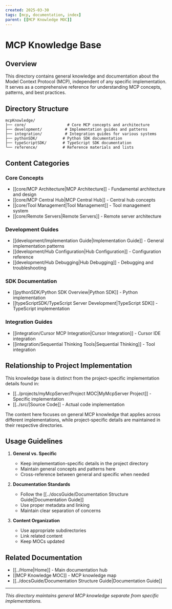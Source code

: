 ```yaml
---
created: 2025-03-30
tags: [mcp, documentation, index]
parent: [[MCP Knowledge MOC]]
---
```


# MCP Knowledge Base

## Overview

This directory contains general knowledge and documentation about the Model Context Protocol (MCP), independent of any specific implementation. It serves as a comprehensive reference for understanding MCP concepts, patterns, and best practices.

## Directory Structure

```
mcpKnowledge/
├── core/                  # Core MCP concepts and architecture
├── development/          # Implementation guides and patterns
├── integration/          # Integration guides for various systems
├── pythonSDK/           # Python SDK documentation
├── typeScriptSDK/       # TypeScript SDK documentation
└── reference/           # Reference materials and lists
```

## Content Categories

### Core Concepts

- [[core/MCP Architecture|MCP Architecture]] - Fundamental architecture and design
- [[core/MCP Central Hub|MCP Central Hub]] - Central hub concepts
- [[core/Tool Management|Tool Management]] - Tool management system
- [[core/Remote Servers|Remote Servers]] - Remote server architecture

### Development Guides

- [[development/Implementation Guide|Implementation Guide]] - General implementation patterns
- [[development/Hub Configuration|Hub Configuration]] - Configuration reference
- [[development/Hub Debugging|Hub Debugging]] - Debugging and troubleshooting

### SDK Documentation

- [[pythonSDK/Python SDK Overview|Python SDK]] - Python implementation
- [[typeScriptSDK/TypeScript Server Development|TypeScript SDK]] - TypeScript implementation

### Integration Guides

- [[integration/Cursor MCP Integration|Cursor Integration]] - Cursor IDE integration
- [[integration/Sequential Thinking Tools|Sequential Thinking]] - Tool integration

## Relationship to Project Implementation

This knowledge base is distinct from the project-specific implementation details found in:

- [[../projects/myMcpServer/Project MOC|MyMcpServer Project]] - Specific implementation
- [[../src/|Source Code]] - Actual code implementation

The content here focuses on general MCP knowledge that applies across different implementations, while project-specific details are maintained in their respective directories.

## Usage Guidelines

1. **General vs. Specific**
   - Keep implementation-specific details in the project directory
   - Maintain general concepts and patterns here
   - Cross-reference between general and specific when needed

2. **Documentation Standards**
   - Follow the [[../docsGuide/Documentation Structure Guide|Documentation Guide]]
   - Use proper metadata and linking
   - Maintain clear separation of concerns

3. **Content Organization**
   - Use appropriate subdirectories
   - Link related content
   - Keep MOCs updated

## Related Documentation

- [[../Home|Home]] - Main documentation hub
- [[MCP Knowledge MOC]] - MCP knowledge map
- [[../docsGuide/Documentation Structure Guide|Documentation Guide]]

---

_This directory maintains general MCP knowledge separate from specific implementations._
